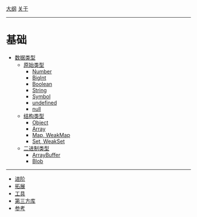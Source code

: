 [大纲](./outline.md)
[关于](./about.md)

---
# 基础
- [数据类型](./1_basic/datatype.md)
  - [原始类型](./1_basic/datatype/primitive.md)
    - [Number](./1_basic/datatype/primitive/number.md)
    - [BigInt](./1_basic/datatype/primitive/bigint.md)
    - [Boolean](./1_basic/datatype/primitive/boolean.md)
    - [String](./1_basic/datatype/primitive/string.md)
    - [Symbol](./1_basic/datatype/primitive/symbol.md)
    - [undefined](./1_basic/datatype/primitive/undefined.md)
    - [null](./1_basic/datatype/primitive/null.md)
  - [结构类型](./1_basic/datatype/struct.md)
    - [Object](./1_basic/datatype/struct/object.md)
    - [Array](./1_basic/datatype/struct/array.md)
    - [Map, WeakMap](./1_basic/datatype/struct/map_weakmap.md)
    - [Set, WeakSet](./1_basic/datatype/struct/set_weakset.md)
  - [二进制类型](./1_basic/datatype/binary.md)
    - [ArrayBuffer](./1_basic/datatype/binary/arraybuffer.md)
    - [Blob](./1_basic/datatype/binary/blob.md)  

---
- [进阶]()
- [拓展]()
- [工具]()
- [第三方库]()
- [参考]()
